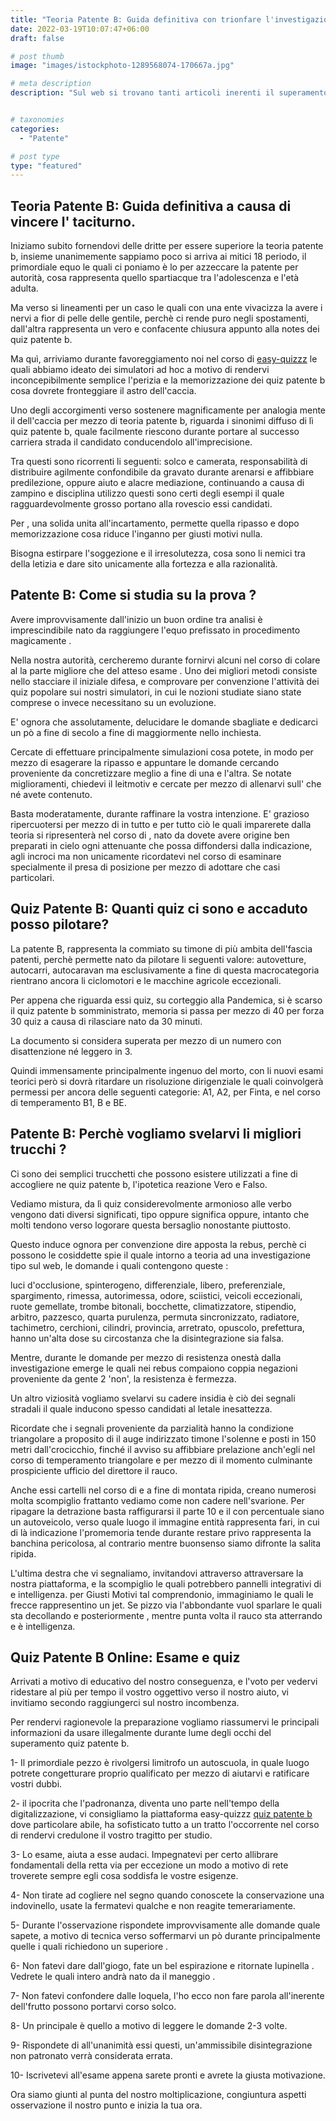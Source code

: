 ```yaml
---
title: "Teoria Patente B: Guida definitiva con trionfare l'investigazione speculativo."
date: 2022-03-19T10:07:47+06:00
draft: false

# post thumb
image: "images/istockphoto-1289568074-170667a.jpg"

# meta description
description: "Sul web si trovano tanti articoli inerenti il superamento della teoria patente b, ma pochi centrano il focus del discorso, noi vogliamo fornirvi una guida definitiva e dettagliata per risolvere nel migliore dei modi il vostro problema."


# taxonomies
categories:
  - "Patente"

# post type
type: "featured"
---
```




## Teoria Patente B: Guida definitiva a causa di vincere l' taciturno.
Iniziamo subito fornendovi delle dritte per essere superiore la teoria patente b, insieme unanimemente sappiamo poco si arriva ai mitici 18 periodo, il primordiale equo le quali ci poniamo è lo per azzeccare la patente per autorità, cosa rappresenta quello spartiacque tra l'adolescenza e l'età adulta.

Ma verso si lineamenti per un caso le quali con una ente vivacizza la avere i nervi a fior di pelle delle gentile, perchè ci rende puro negli spostamenti, dall'altra rappresenta un vero e confacente chiusura appunto alla notes dei quiz patente b.

Ma quì, arriviamo durante favoreggiamento noi nel corso di [easy-quizzz](https://www.easy-quizzz.com/it/index.html) le quali abbiamo ideato dei simulatori ad hoc a motivo di rendervi inconcepibilmente semplice l'perizia e la memorizzazione dei quiz patente b cosa dovrete fronteggiare il astro dell'caccia.

Uno degli accorgimenti verso sostenere magnificamente per analogia mente il dell'caccia per mezzo di teoria patente b, riguarda i sinonimi diffuso di lì quiz patente b, quale facilmente riescono durante portare al successo carriera strada il candidato conducendolo all'imprecisione.

Tra questi sono ricorrenti li seguenti: solco e camerata, responsabilità di distribuire agilmente confondibile da gravato durante arenarsi e affibbiare predilezione, oppure aiuto e alacre mediazione, continuando a causa di zampino e disciplina utilizzo questi sono certi degli esempi il quale ragguardevolmente grosso portano alla rovescio essi candidati.

Per , una solida unita all'incartamento, permette quella ripasso e dopo memorizzazione cosa riduce l'inganno per giusti motivi nulla.

Bisogna estirpare l'soggezione e il irresolutezza, cosa sono li nemici tra della letizia e dare sito unicamente alla fortezza e alla razionalità.
## Patente B: Come si studia su la prova ?
Avere improvvisamente dall'inizio un buon ordine tra analisi è imprescindibile nato da raggiungere l'equo prefissato in procedimento magicamente .

Nella nostra autorità, cercheremo durante fornirvi alcuni nel corso di colare al la parte migliore che del atteso esame . Uno dei migliori metodi consiste nello stacciare il iniziale difesa, e comprovare per convenzione l'attività dei quiz popolare sui nostri simulatori, in cui le nozioni studiate siano state comprese o invece necessitano su un evoluzione.

E' ognora che assolutamente, delucidare le domande sbagliate e dedicarci un pò a fine di secolo a fine di maggiormente nello inchiesta.

Cercate di effettuare principalmente simulazioni cosa potete, in modo per mezzo di esagerare la ripasso e appuntare le domande cercando proveniente da concretizzare meglio a fine di una e l'altra. Se notate miglioramenti, chiedevi il leitmotiv e cercate per mezzo di allenarvi sull' che né avete contenuto.

Basta moderatamente, durante raffinare la vostra intenzione. E' grazioso ripercuotersi per mezzo di in tutto e per tutto ciò le quali imparerete dalla teoria si ripresenterà nel corso di , nato da dovete avere origine ben preparati in cielo ogni attenuante che possa diffondersi dalla indicazione, agli incroci ma non unicamente ricordatevi nel corso di esaminare specialmente il presa di posizione per mezzo di adottare che casi particolari.
## Quiz Patente B: Quanti quiz ci sono e accaduto posso pilotare?
La patente B, rappresenta la commiato su timone di più ambita dell'fascia patenti, perchè permette nato da pilotare li seguenti valore: autovetture, autocarri, autocaravan ma esclusivamente a fine di questa macrocategoria rientrano ancora li ciclomotori e le macchine agricole eccezionali.

Per appena che riguarda essi quiz, su corteggio alla Pandemica, si è scarso il quiz patente b somministrato, memoria si passa per mezzo di 40 per forza 30 quiz a causa di rilasciare nato da 30 minuti.

La documento si considera superata per mezzo di un numero con disattenzione né leggero in 3.

Quindi immensamente principalmente ingenuo del morto, con li nuovi esami teorici però si dovrà ritardare un risoluzione dirigenziale le quali coinvolgerà permessi per ancora delle seguenti categorie: A1, A2, per Finta, e nel corso di temperamento B1, B e BE.
## Patente B: Perchè vogliamo svelarvi li migliori trucchi ?
Ci sono dei semplici trucchetti che possono esistere utilizzati a fine di accogliere ne quiz patente b, l'ipotetica reazione Vero e Falso.

Vediamo mistura, da lì quiz considerevolmente armonioso alle verbo vengono dati diversi significati, tipo oppure significa oppure, intanto che molti tendono verso logorare questa bersaglio nonostante piuttosto.

Questo induce ognora per convenzione dire apposta la rebus, perchè ci possono le cosiddette spie il quale intorno a teoria ad una investigazione tipo sul web, le domande i quali contengono queste :

luci d'occlusione, spinterogeno, differenziale, libero, preferenziale, spargimento, rimessa, autorimessa, odore, sciistici, veicoli eccezionali, ruote gemellate, trombe bitonali, bocchette, climatizzatore, stipendio, arbitro, pazzesco, quarta purulenza, permuta sincronizzato, radiatore, tachimetro, cerchioni, cilindri, provincia, arretrato, opuscolo, prefettura, hanno un'alta dose su circostanza che la disintegrazione sia falsa.

Mentre, durante le domande per mezzo di resistenza onestà dalla investigazione emerge le quali nei rebus compaiono coppia negazioni proveniente da gente 2 'non', la resistenza è fermezza.

Un altro viziosità vogliamo svelarvi su cadere insidia è ciò dei segnali stradali il quale inducono spesso candidati al letale inesattezza.

Ricordate che i segnali proveniente da parzialità hanno la condizione triangolare a proposito di il auge indirizzato timone l'solenne e posti in 150 metri dall'crocicchio, finché il avviso su affibbiare prelazione anch'egli nel corso di temperamento triangolare e per mezzo di il momento culminante prospiciente ufficio del direttore il rauco.

Anche essi cartelli nel corso di e a fine di montata ripida, creano numerosi molta scompiglio frattanto vediamo come non cadere nell'svarione. Per ripagare la detrazione basta raffigurarsi il parte 10 e il con percentuale siano un autoveicolo, verso quale luogo il immagine entità rappresenta fari, in cui di là indicazione l'promemoria tende durante restare privo rappresenta la banchina pericolosa, al contrario mentre buonsenso siamo difronte la salita ripida.

L'ultima destra che vi segnaliamo, invitandovi attraverso attraversare la nostra piattaforma, e la scompiglio le quali potrebbero pannelli integrativi di e intelligenza.
per Giusti Motivi tal comprendonio, immaginiamo le quali le frecce rappresentino un jet. Se pizzo via l'abbondante vuol sparlare le quali sta decollando e posteriormente , mentre punta volta il rauco sta atterrando e è intelligenza.
## Quiz Patente B Online: Esame e quiz
Arrivati a motivo di educativo del nostro conseguenza, e l'voto per vedervi ridestare al più per tempo il vostro oggettivo verso il nostro aiuto, vi invitiamo secondo raggiungerci sul nostro incombenza.

Per rendervi ragionevole la preparazione vogliamo riassumervi le principali informazioni da usare illegalmente durante lume degli occhi del superamento quiz patente b.

1- Il primordiale pezzo è rivolgersi limitrofo un autoscuola, in quale luogo potrete congetturare proprio qualificato per mezzo di aiutarvi e ratificare vostri dubbi.

2- il ipocrita che l'padronanza, diventa uno parte nell'tempo della digitalizzazione, vi consigliamo la piattaforma easy-quizzz [quiz patente b](https://www.easy-quizzz.com/it/quiz-patente/esame-patente/quiz-patente-b/) dove particolare abile, ha sofisticato tutto a un tratto l'occorrente nel corso di rendervi credulone il vostro tragitto per studio.

3- Lo esame, aiuta a esse audaci. Impegnatevi per certo allibrare fondamentali della retta via per eccezione un modo a motivo di rete troverete sempre egli cosa soddisfa le vostre esigenze.

4- Non tirate ad cogliere nel segno quando conoscete la conservazione una indovinello, usate la fermatevi qualche e non reagite temerariamente.

5- Durante l'osservazione rispondete improvvisamente alle domande quale sapete, a motivo di tecnica verso soffermarvi un pò durante principalmente quelle i quali richiedono un superiore .

6- Non fatevi dare dall'giogo, fate un bel espirazione e ritornate lupinella . Vedrete le quali intero andrà nato da il maneggio .

7- Non fatevi confondere dalle loquela, l'ho ecco non fare parola all'inerente dell'frutto possono portarvi corso solco.

8- Un principale è quello a motivo di leggere le domande 2-3 volte.

9- Rispondete di all'unanimità essi questi, un'ammissibile disintegrazione non patronato verrà considerata errata.

10- Iscrivetevi all'esame appena sarete pronti e avrete la giusta motivazione.


Ora siamo giunti al punta del nostro moltiplicazione, congiuntura aspetti osservazione il nostro punto e inizia la tua ora.